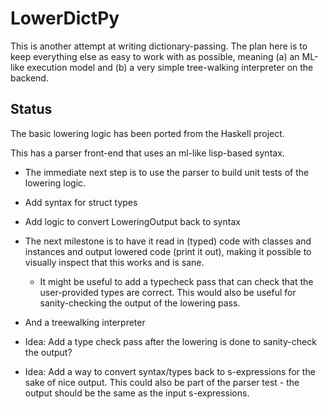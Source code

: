# LowerDictPy

This is another attempt at writing dictionary-passing. The plan here is to keep everything else as
easy to work with as possible, meaning (a) an ML-like execution model and (b) a very simple
tree-walking interpreter on the backend.


## Status

The basic lowering logic has been ported from the Haskell project.

This has a parser front-end that uses an ml-like lisp-based syntax.

- The immediate next step is to use the parser to build unit tests of the lowering logic.
- Add syntax for struct types
- Add logic to convert LoweringOutput back to syntax
- The next milestone is to have it read in (typed) code with classes and instances and output
  lowered code (print it out), making it possible to visually inspect that this works and is sane.
    - It might be useful to add a typecheck pass that can check that the user-provided types are
      correct. This would also be useful for sanity-checking the output of the lowering pass.

- And a treewalking interpreter
- Idea: Add a type check pass after the lowering is done to sanity-check the output?
- Idea: Add a way to convert syntax/types back to s-expressions for the sake of nice output. This
  could also be part of the parser test - the output should be the same as the input s-expressions.
